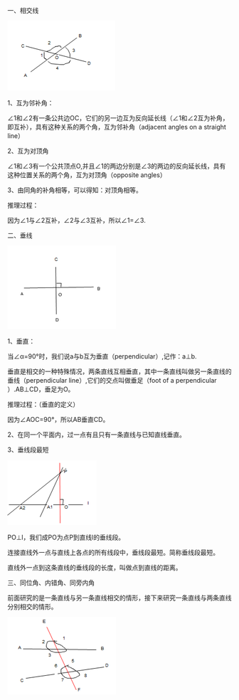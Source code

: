 一、相交线

![](/assets/import0001.png)

1、互为邻补角：

∠1和∠2有一条公共边OC，它们的另一边互为反向延长线（∠1和∠2互为补角，即互补），具有这种关系的两个角，互为邻补角（adjacent angles on a straight line）

2、互为对顶角

∠1和∠3有一个公共顶点O,并且∠1的两边分别是∠3的两边的反向延长线，具有这种位置关系的两个角，互为对顶角（opposite angles）

3、由同角的补角相等，可以得知：对顶角相等。

推理过程：

因为∠1与∠2互补，∠2与∠3互补，所以∠1=∠3.

二、垂线

![](/assets/import000002.png)

1、垂直：

当∠α=90°时，我们说a与b互为垂直（perpendicular）,记作：a⊥b.

垂直是相交的一种特殊情况，两条直线互相垂直，其中一条直线叫做另一条直线的垂线（perpendicular line）,它们的交点叫做垂足（foot of a perpendicular ）.AB⊥CD，垂足为O。

推理过程：（垂直的定义）

因为∠AOC=90°，所以AB垂直CD。

2、在同一个平面内，过一点有且只有一条直线与已知直线垂直。

3、垂线段最短

![](/assets/import000003.png)

PO⊥l，我们成PO为点P到直线l的垂线段。

连接直线外一点与直线上各点的所有线段中，垂线段最短。简称垂线段最短。

直线外一点到这条直线的垂线段的长度，叫做点到直线的距离。

三、同位角、内错角、同旁内角

前面研究的是一条直线与另一条直线相交的情形，接下来研究一条直线与两条直线分别相交的情形。

![](/assets/import00004.png)



